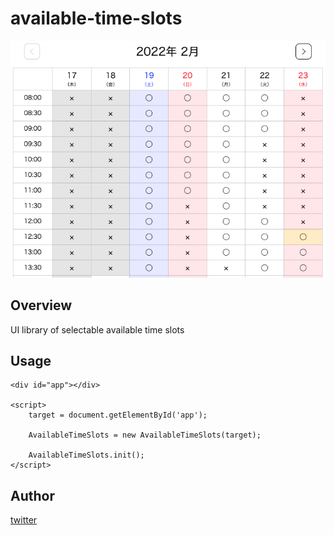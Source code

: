 # available-time-slots

![png](https://github.com/ysakmrkm/available-time-slots/blob/main/image/screenshot.png)

## Overview

UI library of selectable available time slots

## Usage

```
<div id="app"></div>

<script>
	target = document.getElementById('app');

	AvailableTimeSlots = new AvailableTimeSlots(target);

	AvailableTimeSlots.init();
</script>
```

## Author

[twitter](https://twitter.com/ysakmrkm)